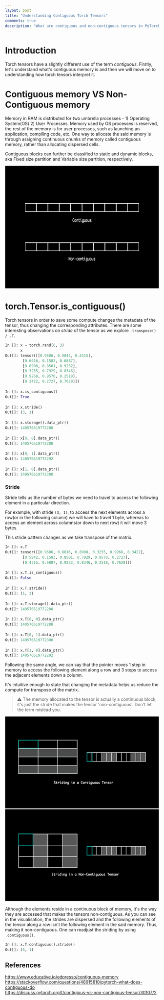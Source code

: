 ```yaml
---
layout: post
title: "Understanding Contiguous Torch Tensors"
comments: true
description: "What are contiguous and non-contiguous tensors in PyTorch and what separates them from identifying as contiguous memory blocks"
---
```

# Introduction
Torch tensors have a slightly different use of the term _contiguous_. Firstly, let's understand what's contiguous memory is and then we will move on to understanding how torch tensors interpret it.

# Contiguous memory VS Non-Contiguous memory
Memory in RAM is distributed for two umbrella processes - 1) Operating System(OS) 2) User Processes. Memory used by OS processes is reserved, the rest of the memory is for user processes, such as launching an application, compiling code, etc. One way to allocate the said memory is through assigning continuous chunks of memory called contiguous memory, rather than allocating dispersed cells.

Contiguous blocks can further be classified to static and dynamic blocks, aka Fixed size partition and Variable size partition, respectively.

<center><img style = 'height:400px;' src = "https://raw.githubusercontent.com/0tist/0tist.github.io/master/assets/images/contiguous-vs-non_contiguous.gif"></center>

# torch.Tensor.is_contiguous()
Torch tensors in order to save some compute changes the metadata of the tensor, thus changing the corresponding attributes. There are some interesting observations on _stride_ of the tensor as we explore `.transpose() / .T`.

```python
In []: x = torch.rand(6, 3)
	   x
Out[]: tensor([[0.9606, 0.5842, 0.4315],
		[0.6616, 0.1583, 0.6887],
		[0.8908, 0.8501, 0.9232],
		[0.3255, 0.7929, 0.8346],
		[0.9268, 0.9570, 0.2518],
		[0.3422, 0.2727, 0.7628]])

In []: x.is_contiguous()
Out[]: True

In []: x.stride()
Out[]: (3, 1)

In []: x.storage().data_ptr()
Out[]: 140576519772288

In []: x[0, 0].data_ptr()
Out[]: 140576519772288

In []: x[0, 1].data_ptr()
Out[]: 140576519772292

In []: x[1, 0].data_ptr()
Out[]: 140576519772300
```

### Stride
Stride tells us the number of bytes we need to travel to access the following element in a particular direction.

For example, with stride `(3, 1)`, to access the next elements across a row(or in the following column) we will have to travel 1 byte, whereas to access an element across columns(or down to next row) it will move 3 bytes.

This stride pattern changes as we take transpose of the matrix.

```python
In []: x.T
Out[]: tensor([[0.9606, 0.6616, 0.8908, 0.3255, 0.9268, 0.3422],
		[0.5842, 0.1583, 0.8501, 0.7929, 0.9570, 0.2727],
		[0.4315, 0.6887, 0.9232, 0.8346, 0.2518, 0.7628]])

In []: x.T.is_contiguous()
Out[]: False

In []: x.T.stride()
Out[]: (1, 3)

In []: x.T.storage().data_ptr()
Out[]: 140576519772288

In []: x.T[0, 0].data_ptr()
Out[]: 140576519772288

In []: x.T[0, 1].data_ptr()
Out[]: 140576519772300

In []: x.T[1, 0].data_ptr()
Out[]: 140576519772292
```

Following the same angle, we can say that the pointer moves 1 step in memory to access the following element along a row and 3 steps to access the adjacent elements down a column.

It's intuitive enough to state that changing the metadata helps us reduce the compute for transpose of the matrix.

> ⚠️ The memory allocated to the tensor is actually a continuous block, it's just the stride that makes the tensor 'non-contiguous'. Don't let the term mislead you.

<center><img style = 'height:300px;' src = "https://raw.githubusercontent.com/0tist/0tist.github.io/master/assets/images/contiguous.gif"><img style = 'height:300px;' src = "https://raw.githubusercontent.com/0tist/0tist.github.io/master/assets/images/non-contiguous.gif"></center>

Although the elements reside in a continuous block of memory, it's the way they are accessed that makes the tensors non-contiguous. As you can see in the visualisation, the strides are dispersed and the following elements of the tensor along a row isn't the following element in the said memory. Thus, making it non-contiguous. One can readjust the striding by using `.contiguous()`.

```python
In []: x.T.contiguous().stride()
Out[]: (6, 1)
```

## References
https://www.educative.io/edpresso/contiguous-memory <br>
https://stackoverflow.com/questions/48915810/pytorch-what-does-contiguous-do <br>
https://discuss.pytorch.org/t/contigious-vs-non-contigious-tensor/30107/2 <br>

